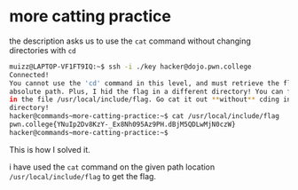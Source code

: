 # more catting practice

the description asks us to use the `cat` command without changing directories with `cd`

```bash
muizz@LAPTOP-VF1FT9IQ:~$ ssh -i ./key hacker@dojo.pwn.college
Connected!
You cannot use the 'cd' command in this level, and must retrieve the flag by
absolute path. Plus, I hid the flag in a different directory! You can find it
in the file /usr/local/include/flag. Go cat it out **without** cding into that
directory!
hacker@commands~more-catting-practice:~$ cat /usr/local/include/flag
pwn.college{YNuIp2Dv8KzY-_Ex8Nh095Az9PH.dBjM5QDLwMjN0czW}
hacker@commands~more-catting-practice:~$
```

This is how I solved it.

i have used the `cat` command on the given path location `/usr/local/include/flag` to get the flag.
